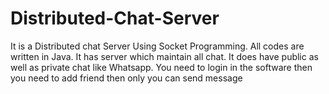 # Distributed-Chat-Server
It is a Distributed chat Server Using Socket Programming. All codes are written in Java. It has server which maintain all chat. It does have public as well as private chat like Whatsapp. You need to login in the software then you need to add friend then only you can send message
